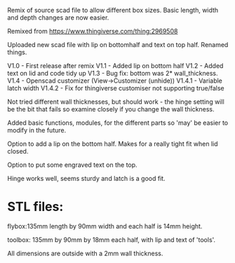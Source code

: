 Remix of source scad file to allow different box sizes. Basic length, width and depth changes are now easier. 

Remixed from https://www.thingiverse.com/thing:2969508

Uploaded new scad file with lip on bottomhalf and text on top half. Renamed things.

 V1.0    - First release after remix
 V1.1    - Added lip on bottom half
 V1.2    - Added text on lid and code tidy up
 V1.3    - Bug fix: bottom was 2* wall_thickness.
 V1.4    - Openscad customizer (View->Customizer (unhide))
 V1.4.1 - Variable latch width 
 V1.4.2 - Fix for thingiverse customiser not supporting true/false

Not tried different wall thicknesses, but should work - the hinge setting will be the bit that fails so examine closely if you change the wall thickness.

Added basic functions, modules, for the different parts so 'may' be easier to modify in the future.

Option to add a lip on the bottom half. Makes for a really tight fit when lid closed.

Option to put some engraved text on the top.

Hinge works well, seems sturdy and latch is a good fit.

STL files: 
=======
flybox:135mm length by 90mm width and each half is 14mm height.

toolbox: 135mm by 90mm by 18mm each half, with lip and text of 'tools'.

All dimensions are outside with a 2mm wall thickness.
